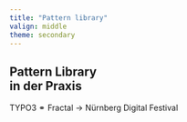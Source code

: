 ```yaml
---
title: "Pattern library"
valign: middle
theme: secondary
---
```

## Pattern Library<br>in der Praxis

TYPO3 ⚭ Fractal → Nürnberg Digital Festival
